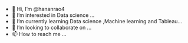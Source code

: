 - 👋 Hi, I’m @hananrao4
- 👀 I’m interested in Data science ...
- 🌱 I’m currently learning Data science ,Machine learning and Tableau...
- 💞️ I’m looking to collaborate on ...
- 📫 How to reach me ...

<!---
hananrao4/hananrao4 is a ✨ special ✨ repository because its `README.md` (this file) appears on your GitHub profile.
You can click the Preview link to take a look at your changes.
--->
